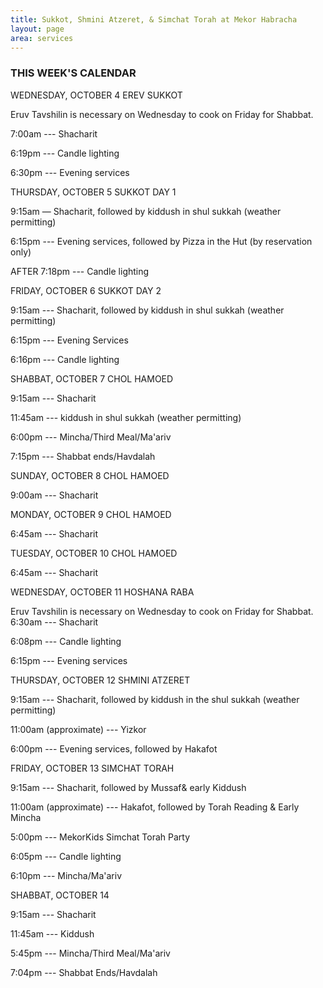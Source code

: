 ```yaml
---
title: Sukkot, Shmini Atzeret, & Simchat Torah at Mekor Habracha
layout: page
area: services
---
```

### THIS WEEK'S CALENDAR

WEDNESDAY,  OCTOBER 4   EREV SUKKOT

Eruv Tavshilin is necessary on Wednesday to cook on Friday for Shabbat.

7:00am ---  Shacharit

6:19pm --- Candle lighting

6:30pm ---  Evening services



THURSDAY, OCTOBER 5  SUKKOT DAY 1

9:15am — Shacharit, followed by kiddush in shul sukkah (weather permitting)

6:15pm --- Evening services, followed by Pizza in the Hut (by reservation only)

AFTER 7:18pm --- Candle lighting          



FRIDAY, OCTOBER 6  SUKKOT DAY 2

9:15am --- Shacharit, followed by kiddush in shul sukkah (weather permitting)

6:15pm --- Evening Services 

6:16pm --- Candle lighting 



SHABBAT, OCTOBER 7  CHOL HAMOED   

9:15am --- Shacharit 

11:45am --- kiddush in shul sukkah (weather permitting)

6:00pm --- Mincha/Third Meal/Ma'ariv

7:15pm --- Shabbat ends/Havdalah



SUNDAY, OCTOBER 8   CHOL HAMOED

9:00am --- Shacharit



MONDAY, OCTOBER 9  CHOL HAMOED

6:45am --- Shacharit



TUESDAY, OCTOBER 10  CHOL HAMOED

6:45am --- Shacharit



WEDNESDAY, OCTOBER 11  HOSHANA RABA

Eruv Tavshilin is necessary on Wednesday to cook on Friday for Shabbat.
6:30am --- Shacharit

6:08pm --- Candle lighting

6:15pm --- Evening services



THURSDAY, OCTOBER 12  SHMINI ATZERET

9:15am --- Shacharit, followed by kiddush in the shul sukkah (weather permitting)

11:00am (approximate) --- Yizkor

6:00pm --- Evening services, followed by Hakafot 



FRIDAY, OCTOBER 13  SIMCHAT TORAH

9:15am --- Shacharit, followed by Mussaf& early Kiddush

11:00am (approximate) --- Hakafot, followed by Torah Reading & Early Mincha

5:00pm --- MekorKids Simchat Torah Party

6:05pm --- Candle lighting

6:10pm --- Mincha/Ma'ariv



SHABBAT, OCTOBER 14

9:15am --- Shacharit

11:45am --- Kiddush

5:45pm --- Mincha/Third Meal/Ma'ariv

7:04pm --- Shabbat Ends/Havdalah
















